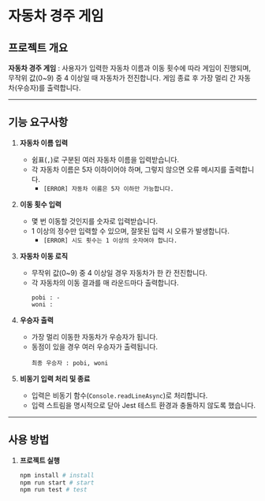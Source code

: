 # 자동차 경주 게임

## 프로젝트 개요
**자동차 경주 게임** : 사용자가 입력한 자동차 이름과 이동 횟수에 따라 게임이 진행되며, 무작위 값(0~9) 중 4 이상일 때 자동차가 전진합니다. 게임 종료 후 가장 멀리 간 자동차(우승자)를 출력합니다.

---

## **기능 요구사항**
1. **자동차 이름 입력**
   - 쉼표(`,`)로 구분된 여러 자동차 이름을 입력받습니다.
   - 각 자동차 이름은 5자 이하이어야 하며, 그렇지 않으면 오류 메시지를 출력합니다.
     - `[ERROR] 자동차 이름은 5자 이하만 가능합니다.`
   
2. **이동 횟수 입력**
   - 몇 번 이동할 것인지를 숫자로 입력받습니다.
   - 1 이상의 정수만 입력할 수 있으며, 잘못된 입력 시 오류가 발생합니다.
     - `[ERROR] 시도 횟수는 1 이상의 숫자여야 합니다.`

3. **자동차 이동 로직**
   - 무작위 값(0~9) 중 4 이상일 경우 자동차가 한 칸 전진합니다.
   - 각 자동차의 이동 결과를 매 라운드마다 출력합니다.
     ```
     pobi : -
     woni :
     ```

4. **우승자 출력**
   - 가장 멀리 이동한 자동차가 우승자가 됩니다.
   - 동점이 있을 경우 여러 우승자가 출력됩니다.
     ```
     최종 우승자 : pobi, woni
     ```

5. **비동기 입력 처리 및 종료**
   - 입력은 비동기 함수(`Console.readLineAsync`)로 처리합니다.
   - 입력 스트림을 명시적으로 닫아 Jest 테스트 환경과 충돌하지 않도록 했습니다.

---

## **사용 방법**

1. **프로젝트 실행**
   ```bash
   npm install # install
   npm run start # start
   npm run test # test
   ```
